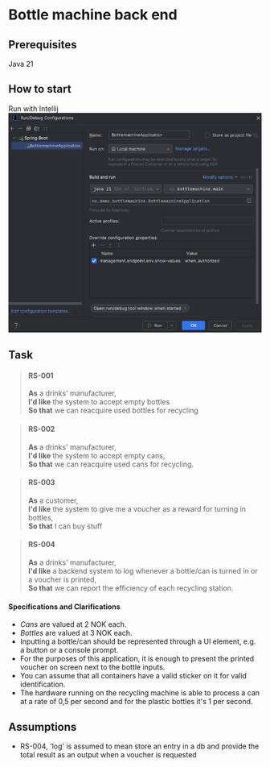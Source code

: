# Bottle machine back end

## Prerequisites

Java 21

## How to start

Run with Intellij
![img.png](img.png)

## Task

> #### RS-001
> **As** a drinks' manufacturer,  
> **I'd like** the system to accept empty bottles  
> **So that** we can reacquire used bottles for recycling

> #### RS-002
> **As** a drinks' manufacturer,  
> **I'd like** the system to accept empty cans,  
> **So that** we can reacquire used cans for recycling.

> #### RS-003
> **As** a customer,  
> **I'd like** the system to give me a voucher as a reward for turning in bottles,  
> **So that** I can buy stuff

> #### RS-004
> **As** a drinks' manufacturer,  
> **I'd like** a backend system to log whenever a bottle/can is turned in or a voucher is printed,  
> **So that** we can report the efficiency of each recycling station.

#### Specifications and Clarifications

* *Cans* are valued at 2 NOK each.
* *Bottles* are valued at 3 NOK each.
* Inputting a bottle/can should be represented through a UI element, e.g. a button or a console prompt.
* For the purposes of this application, it is enough to present the printed voucher on screen next to the bottle inputs.
* You can assume that all containers have a valid sticker on it for valid identification.
* The hardware running on the recycling machine is able to process a can at a rate of 0,5 per second and for the plastic bottles it's 1 per second.

## Assumptions
* RS-004, 'log' is assumed to mean store an entry in a db and provide the total result as an output when a voucher is requested
